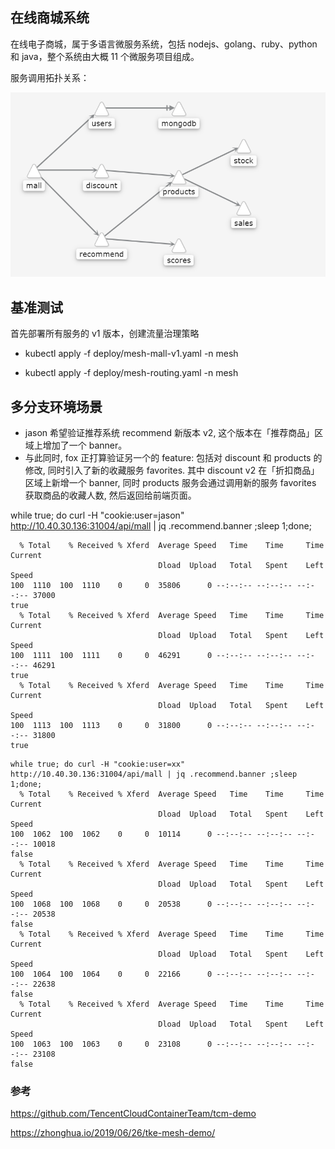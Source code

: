 ##  在线商城系统

在线电子商城，属于多语言微服务系统，包括 nodejs、golang、ruby、python 和 java，整个系统由大概 11 个微服务项目组成。

服务调用拓扑关系：

![](images/service.png)


## 基准测试

首先部署所有服务的 v1 版本，创建流量治理策略

* kubectl apply -f deploy/mesh-mall-v1.yaml -n mesh

* kubectl apply -f deploy/mesh-routing.yaml -n mesh

## 多分支环境场景

- jason 希望验证推荐系统 recommend 新版本 v2, 这个版本在「推荐商品」区域上增加了一个 banner。
- 与此同时, fox 正打算验证另一个的 feature: 包括对 discount 和 products 的修改, 同时引入了新的收藏服务 favorites. 
其中 discount v2 在「折扣商品」区域上新增一个 banner, 同时 products 服务会通过调用新的服务 favorites 获取商品的收藏人数, 然后返回给前端页面。


while true; do curl -H "cookie:user=jason"  http://10.40.30.136:31004/api/mall | jq .recommend.banner ;sleep 1;done;

```
  % Total    % Received % Xferd  Average Speed   Time    Time     Time  Current
                                 Dload  Upload   Total   Spent    Left  Speed
100  1110  100  1110    0     0  35806      0 --:--:-- --:--:-- --:--:-- 37000
true
  % Total    % Received % Xferd  Average Speed   Time    Time     Time  Current
                                 Dload  Upload   Total   Spent    Left  Speed
100  1111  100  1111    0     0  46291      0 --:--:-- --:--:-- --:--:-- 46291
true
  % Total    % Received % Xferd  Average Speed   Time    Time     Time  Current
                                 Dload  Upload   Total   Spent    Left  Speed
100  1113  100  1113    0     0  31800      0 --:--:-- --:--:-- --:--:-- 31800
true
```

```
while true; do curl -H "cookie:user=xx"  http://10.40.30.136:31004/api/mall | jq .recommend.banner ;sleep 1;done;
  % Total    % Received % Xferd  Average Speed   Time    Time     Time  Current
                                 Dload  Upload   Total   Spent    Left  Speed
100  1062  100  1062    0     0  10114      0 --:--:-- --:--:-- --:--:-- 10018
false
  % Total    % Received % Xferd  Average Speed   Time    Time     Time  Current
                                 Dload  Upload   Total   Spent    Left  Speed
100  1068  100  1068    0     0  20538      0 --:--:-- --:--:-- --:--:-- 20538
false
  % Total    % Received % Xferd  Average Speed   Time    Time     Time  Current
                                 Dload  Upload   Total   Spent    Left  Speed
100  1064  100  1064    0     0  22166      0 --:--:-- --:--:-- --:--:-- 22638
false
  % Total    % Received % Xferd  Average Speed   Time    Time     Time  Current
                                 Dload  Upload   Total   Spent    Left  Speed
100  1063  100  1063    0     0  23108      0 --:--:-- --:--:-- --:--:-- 23108
false
```

### 参考

https://github.com/TencentCloudContainerTeam/tcm-demo

https://zhonghua.io/2019/06/26/tke-mesh-demo/